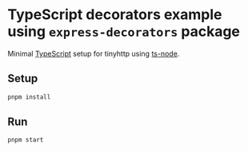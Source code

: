 # TypeScript decorators example using `express-decorators` package

Minimal [TypeScript](https://www.typescriptlang.org/) setup for tinyhttp using [ts-node](https://github.com/TypeStrong/ts-node).

## Setup

```sh
pnpm install
```

## Run

```sh
pnpm start
```
